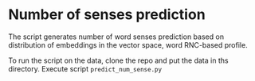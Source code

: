 # Number of senses prediction


The script generates number of word senses prediction based on distribution of embeddings in the vector space, word RNC-based profile. 

To run the script on the data, clone the repo and put the data in ths directory. Execute script ```predict_num_sense.py```